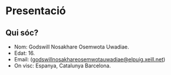 # Presentació

## Qui sóc?
* Nom: Godswill Nosakhare Osemwota Uwadiae.
* Edat: 16.
* Email: (godswillnosakhareosemwotauwadiae@elpuig.xeill.net) 
* On visc: Espanya, Catalunya Barcelona.

